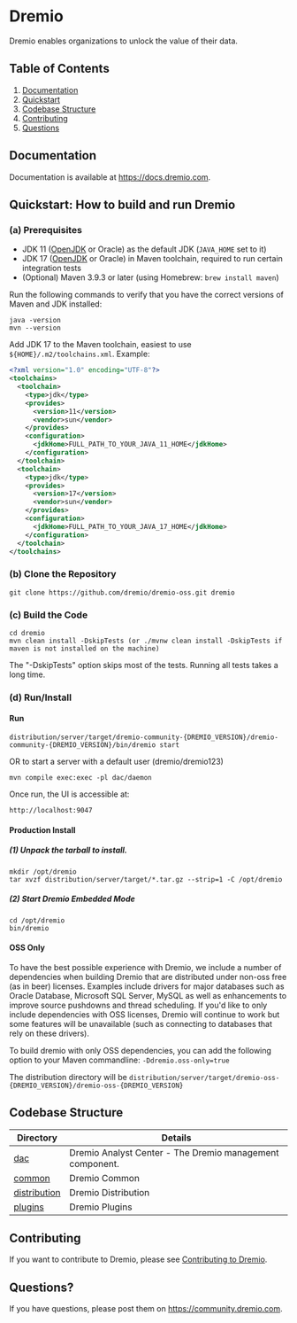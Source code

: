 # Dremio

Dremio enables organizations to unlock the value of their data.

## Table of Contents

1. [Documentation](#documentation)
2. [Quickstart](#quickstart-how-to-build-and-run-dremio)
3. [Codebase Structure](#codebase-structure)
4. [Contributing](#contributing)
5. [Questions](#questions)

## Documentation

Documentation is available at https://docs.dremio.com.

## Quickstart: How to build and run Dremio

### (a) Prerequisites

* JDK 11 ([OpenJDK](https://adoptium.net/temurin/releases/) or Oracle) as the default JDK (`JAVA_HOME` set to it)
* JDK 17 ([OpenJDK](https://adoptium.net/temurin/releases/) or Oracle) in Maven toolchain, required to run certain integration tests
* (Optional) Maven 3.9.3 or later (using Homebrew: `brew install maven`)

Run the following commands to verify that you have the correct versions of Maven and JDK installed:

    java -version
    mvn --version

Add JDK 17 to the Maven toolchain, easiest to use `${HOME}/.m2/toolchains.xml`. Example:

```xml
<?xml version="1.0" encoding="UTF-8"?>
<toolchains>
  <toolchain>
    <type>jdk</type>
    <provides>
      <version>11</version>
      <vendor>sun</vendor>
    </provides>
    <configuration>
      <jdkHome>FULL_PATH_TO_YOUR_JAVA_11_HOME</jdkHome>
    </configuration>
  </toolchain>
  <toolchain>
    <type>jdk</type>
    <provides>
      <version>17</version>
      <vendor>sun</vendor>
    </provides>
    <configuration>
      <jdkHome>FULL_PATH_TO_YOUR_JAVA_17_HOME</jdkHome>
    </configuration>
  </toolchain>
</toolchains>
```

### (b) Clone the Repository

    git clone https://github.com/dremio/dremio-oss.git dremio

### (c) Build the Code

    cd dremio
    mvn clean install -DskipTests (or ./mvnw clean install -DskipTests if maven is not installed on the machine)

The "-DskipTests" option skips most of the tests. Running all tests takes a long time.

### (d) Run/Install

#### Run

    distribution/server/target/dremio-community-{DREMIO_VERSION}/dremio-community-{DREMIO_VERSION}/bin/dremio start

OR to start a server with a default user (dremio/dremio123)

    mvn compile exec:exec -pl dac/daemon

Once run, the UI is accessible at:

    http://localhost:9047

#### Production Install

##### (1) Unpack the tarball to install.

    mkdir /opt/dremio
    tar xvzf distribution/server/target/*.tar.gz --strip=1 -C /opt/dremio

##### (2) Start Dremio Embedded Mode

    cd /opt/dremio
    bin/dremio

#### OSS Only

To have the best possible experience with Dremio, we include a number of dependencies when building Dremio that are distributed under non-oss free (as in beer) licenses. 
Examples include drivers for major databases such as Oracle Database, Microsoft SQL Server, MySQL as well as enhancements to improve source pushdowns and thread 
scheduling. If you'd like to only include dependencies with OSS licenses, Dremio will continue to work but some features will be unavailable (such as 
connecting to databases that rely on these drivers). 

To build dremio with only OSS dependencies, you can add the following option to your Maven commandline: `-Ddremio.oss-only=true`

The distribution directory will be `distribution/server/target/dremio-oss-{DREMIO_VERSION}/dremio-oss-{DREMIO_VERSION}`

## Codebase Structure

| Directory                              | Details                                                  |
|----------------------------------------|----------------------------------------------------------|
| [dac](dac/README.md)                   | Dremio Analyst Center - The Dremio management component. |
| [common](common/README.md)             | Dremio Common                                            |
| [distribution](distribution/README.md) | Dremio Distribution                                      |
| [plugins](plugins/README.md)           | Dremio Plugins                                           |

## Contributing

If you want to contribute to Dremio, please see [Contributing to Dremio](CONTRIBUTING.md).

## Questions?

If you have questions, please post them on https://community.dremio.com.
